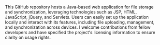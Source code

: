 This GitHub repository hosts a Java-based web application for file storage and synchronization, leveraging technologies such as JSP, HTML, JavaScript, jQuery, and Servlets. Users can easily set up the application locally and interact with its features, including file uploading, management, and synchronization across devices. I welcome contributions from fellow developers and have specified the project's licensing information to ensure clarity on usage rights.
